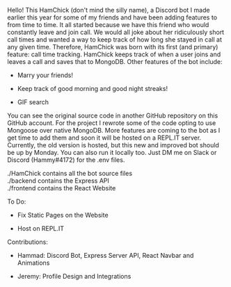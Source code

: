 Hello! This HamChick (don't mind the silly name), a Discord bot I made earlier this year for some of my friends and have been adding features to from time to time. It all started because we have this friend who would constantly leave and join call. We would all joke about her ridiculously short call times and wanted a way to keep track of how long she stayed in call at any given time. Therefore, HamChick was born with its first (and primary) feature: call time tracking. HamChick keeps track of when a user joins and leaves a call and saves that to MongoDB. Other features of the bot include:

- Marry your friends!

- Keep track of good morning and good night streaks!

- GIF search

You can see the original source code in another GitHub repository on this GitHub account. For the project I rewrote some of the code opting to use Mongoose over native MongoDB. More features are coming to the bot as I get time to add them and soon it will be hosted on a REPL.IT server. Currently, the old version is hosted, but this new and improved bot should be up by Monday. You can also run it locally too. Just DM me on Slack or Discord (Hammy#4172) for the .env files.

./HamChick contains all the bot source files\
./backend contains the Express API\
./frontend contains the React Website

To Do:

- Fix Static Pages on the Website

- Host on REPL.IT

Contributions:

- Hammad: Discord Bot, Express Server API, React Navbar and Animations

- Jeremy: Profile Design and Integrations